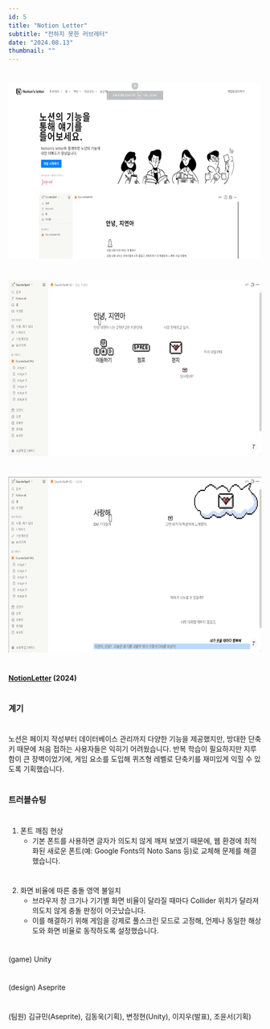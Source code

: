 ```yaml
---
id: 5
title: "Notion Letter"
subtitle: "전하지 못한 러브레터"
date: "2024.08.13"
thumbnail: ""
---
```

#
<img src="../../static/image/LETTER1.png" height="350px">

#
<img src="../../static/image/LETTER2.png" height="350px">

#
<img src="../../static/image/LETTER3.png" height="350px">

#
**[NotionLetter](https://github.com/gyumingim/counterspell) (2024)**
#
### 계기
#

노션은 페이지 작성부터 데이터베이스 관리까지 다양한 기능을 제공했지만, 방대한 단축키 때문에 처음 접하는 사용자들은 익히기 어려웠습니다.
반복 학습이 필요하지만 지루함이 큰 장벽이었기에, 게임 요소를 도입해 퀴즈형 레벨로 단축키를 재미있게 익힐 수 있도록 기획했습니다.

#
### 트러블슈팅
#

1. 폰트 깨짐 현상
    - 기본 폰트를 사용하면 글자가 의도치 않게 깨져 보였기 때문에, 웹 환경에 최적화된 새로운 폰트(예: Google Fonts의 Noto Sans 등)로 교체해 문제를 해결했습니다.

#

2. 화면 비율에 따른 충돌 영역 불일치
    - 브라우저 창 크기나 기기별 화면 비율이 달라질 때마다 Collider 위치가 달라져 의도치 않게 충돌 판정이 어긋났습니다.
    - 이를 해결하기 위해 게임을 강제로 풀스크린 모드로 고정해, 언제나 동일한 해상도와 화면 비율로 동작하도록 설정했습니다.

#

(game) Unity
#
(design) Aseprite
#
(팀원) 김규민(Aseprite), 김동욱(기획), 변정현(Unity), 이지우(발표), 조윤서(기획)
#
##
#